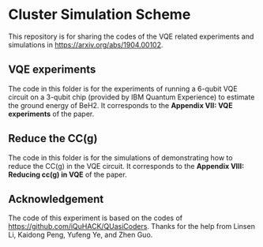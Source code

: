 # Cluster Simulation Scheme

This repository is for sharing the codes of the VQE related experiments and simulations in https://arxiv.org/abs/1904.00102. 

## VQE experiments
The code in this folder is for the experiments of running a 6-qubit VQE circuit on a 3-qubit chip (provided by IBM Quantum Experience) to estimate the ground energy of BeH2. It corresponds to the **Appendix VII: VQE experiments** of the paper. 

## Reduce the CC(g)
The code in this folder is for the simulations of demonstrating how to reduce the CC(g) in the VQE circuit. It corresponds to the **Appendix VIII: Reducing cc(g) in VQE** of the paper.

## Acknowledgement
The code of this experiment is based on the codes of https://github.com/iQuHACK/QUasiCoders. Thanks for the help from Linsen Li, Kaidong Peng, Yufeng Ye, and Zhen Guo.
